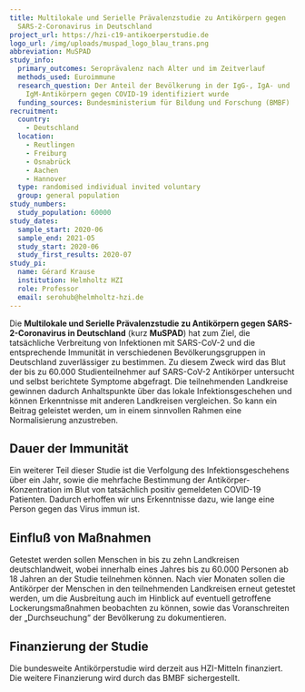 ```yaml
---
title: Multilokale und Serielle Prävalenzstudie zu Antikörpern gegen
  SARS-2-Coronavirus in Deutschland
project_url: https://hzi-c19-antikoerperstudie.de
logo_url: /img/uploads/muspad_logo_blau_trans.png
abbreviation: MuSPAD
study_info:
  primary_outcomes: Seroprävalenz nach Alter und im Zeitverlauf
  methods_used: Euroimmune
  research_question: Der Anteil der Bevölkerung in der IgG-, IgA- und
    IgM-Antikörpern gegen COVID-19 identifiziert wurde
  funding_sources: Bundesministerium für Bildung und Forschung (BMBF)
recruitment:
  country:
    - Deutschland
  location:
    - Reutlingen
    - Freiburg
    - Osnabrück
    - Aachen
    - Hannover
  type: randomised individual invited voluntary
  group: general population
study_numbers:
  study_population: 60000
study_dates:
  sample_start: 2020-06
  sample_end: 2021-05
  study_start: 2020-06
  study_first_results: 2020-07
study_pi:
  name: Gérard Krause
  institution: Helmholtz HZI
  role: Professor
  email: serohub@helmholtz-hzi.de
---
```

Die **Multilokale und Serielle Prävalenzstudie zu Antikörpern gegen SARS-2-Coronavirus in Deutschland** (kurz **MuSPAD**) hat zum Ziel, die tatsächliche Verbreitung von Infektionen mit SARS-CoV-2 und die entsprechende Immunität in verschiedenen Bevölkerungsgruppen in Deutschland zuverlässiger zu bestimmen. Zu diesem Zweck wird das Blut der bis zu 60.000 Studienteilnehmer auf SARS-CoV-2 Antikörper untersucht und selbst berichtete Symptome abgefragt. Die teilnehmenden Landkreise gewinnen dadurch Anhaltspunkte über das lokale Infektionsgeschehen und können Erkenntnisse mit anderen Landkreisen vergleichen. So kann ein Beitrag geleistet werden, um in einem sinnvollen Rahmen eine Normalisierung anzustreben.

## Dauer der Immunität
Ein weiterer Teil dieser Studie ist die Verfolgung des Infektionsgeschehens über ein Jahr, sowie die mehrfache Bestimmung der Antikörper-Konzentration im Blut von tatsächlich positiv gemeldeten COVID-19 Patienten. Dadurch erhoffen wir uns Erkenntnisse dazu, wie lange eine Person gegen das Virus immun ist.

## Einfluß von Maßnahmen
Getestet werden sollen Menschen in bis zu zehn Landkreisen deutschlandweit, wobei innerhalb eines Jahres bis zu 60.000 Personen ab 18 Jahren an der Studie teilnehmen können. Nach vier Monaten sollen die Antikörper der Menschen in den teilnehmenden Landkreisen erneut getestet werden, um die Ausbreitung auch im Hinblick auf eventuell getroffene Lockerungsmaßnahmen beobachten zu können, sowie das Voranschreiten der „Durchseuchung“ der Bevölkerung zu dokumentieren.

## Finanzierung der Studie
Die bundesweite Antikörperstudie wird derzeit aus HZI-Mitteln finanziert. Die weitere Finanzierung wird durch das BMBF sichergestellt.